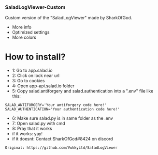 ### SaladLogViewer-Custom

Custom version of the "SaladLogViewer" made by SharkOfGod. 

- More info
- Optimized settings
- More colors


# How to install?
-  1: Go to app.salad.io
-  2: Click on lock near url
-  3: Go to cookies
-  4: Open app-api.salad.io folder
-  5: Copy salad.antiforgery and salad.authentication into a ".env" file like this:

```
SALAD_ANTIFORGERY='Your antiforgery code here!'
SALAD_AUTHENTICATION='Your authentication code here!'
```

-  6: Make sure salad.py is in same folder as the .env
-  7: Open salad.py with cmd
-  8: Pray that it works
-  if it works: yay!
-  if it doesnt: Contact SharkOfGod#8424 on discord

`Original: https://github.com/VukkyLtd/SaladLogViewer`
